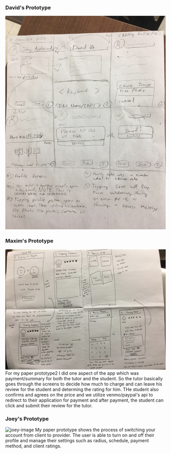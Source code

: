 
### David's Prototype
![david-image](images/paperprot2-david.jpg)

### Maxim's Prototype
![max-image](images/paperprot2-max.jpg)
For my paper prototype2 I did one aspect of the app which was payment/summary for both the tutor and the student. So the tutor basically goes through the screens to decide how much to charge and can leave his review for the student and determing the rating for him. THe student also confirms and agrees on the price and we utilize venmo/paypal's api to redirect to their application for payment and after payment, the student can click and submit their review for the tutor.

 ### Joey's Prototype
 ![joey-image](images/paperproto-JW.jpg)
 My paper prototype shows the process of switching your account from client to provider. The user is able to turn on and off their profile and manage their settings such as radius, schedule, payment method, and client ratings.
